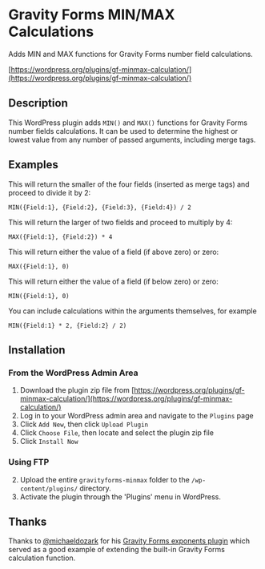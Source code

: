 # Gravity Forms MIN/MAX Calculations

Adds MIN and MAX functions for Gravity Forms number field calculations.

[https://wordpress.org/plugins/gf-minmax-calculation/](https://wordpress.org/plugins/gf-minmax-calculation/)


## Description

This WordPress plugin adds `MIN()` and `MAX()` functions for Gravity Forms number fields calculations. It can be used to determine the highest or lowest value from any number of passed arguments, including merge tags.

## Examples

This will return the smaller of the four fields (inserted as merge tags) and proceed to divide it by 2:

`MIN({Field:1}, {Field:2}, {Field:3}, {Field:4}) / 2` 

This will return the larger of two fields and proceed to multiply by 4:

`MAX({Field:1}, {Field:2}) * 4`

This will return either the value of a field (if above zero) or zero:

`MAX({Field:1}, 0)`

This will return either the value of a field (if below zero) or zero:

`MIN({Field:1}, 0)`

You can include calculations within the arguments themselves, for example

`MIN({Field:1} * 2, {Field:2} / 2)`

## Installation

### From the WordPress Admin Area

1. Download the plugin zip file from [https://wordpress.org/plugins/gf-minmax-calculation/](https://wordpress.org/plugins/gf-minmax-calculation/)
1. Log in to your WordPress admin area and navigate to the `Plugins` page
1. Click `Add New`, then click `Upload Plugin`
1. Click `Choose File`, then locate and select the plugin zip file
1. Click `Install Now`

### Using FTP

2. Upload the entire `gravityforms-minmax` folder to the `/wp-content/plugins/` directory.
2. Activate the plugin through the 'Plugins' menu in WordPress.

## Thanks

Thanks to [@michaeldozark](http://github.com/michaeldozark) for his [Gravity Forms exponents plugin](http://github.com/michaeldozark/gravityforms-exponents) which served as a good example of extending the built-in Gravity Forms calculation function.